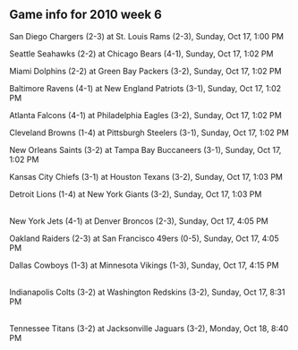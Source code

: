 ## Game info for 2010 week 6
San Diego Chargers (2-3) at St. Louis Rams (2-3), Sunday, Oct 17, 1:00 PM

Seattle Seahawks (2-2) at Chicago Bears (4-1), Sunday, Oct 17, 1:02 PM

Miami Dolphins (2-2) at Green Bay Packers (3-2), Sunday, Oct 17, 1:02 PM

Baltimore Ravens (4-1) at New England Patriots (3-1), Sunday, Oct 17, 1:02 PM

Atlanta Falcons (4-1) at Philadelphia Eagles (3-2), Sunday, Oct 17, 1:02 PM

Cleveland Browns (1-4) at Pittsburgh Steelers (3-1), Sunday, Oct 17, 1:02 PM

New Orleans Saints (3-2) at Tampa Bay Buccaneers (3-1), Sunday, Oct 17, 1:02 PM

Kansas City Chiefs (3-1) at Houston Texans (3-2), Sunday, Oct 17, 1:03 PM

Detroit Lions (1-4) at New York Giants (3-2), Sunday, Oct 17, 1:03 PM

<br/>New York Jets (4-1) at Denver Broncos (2-3), Sunday, Oct 17, 4:05 PM

Oakland Raiders (2-3) at San Francisco 49ers (0-5), Sunday, Oct 17, 4:05 PM

Dallas Cowboys (1-3) at Minnesota Vikings (1-3), Sunday, Oct 17, 4:15 PM

<br/>Indianapolis Colts (3-2) at Washington Redskins (3-2), Sunday, Oct 17, 8:31 PM

<br/>Tennessee Titans (3-2) at Jacksonville Jaguars (3-2), Monday, Oct 18, 8:40 PM

